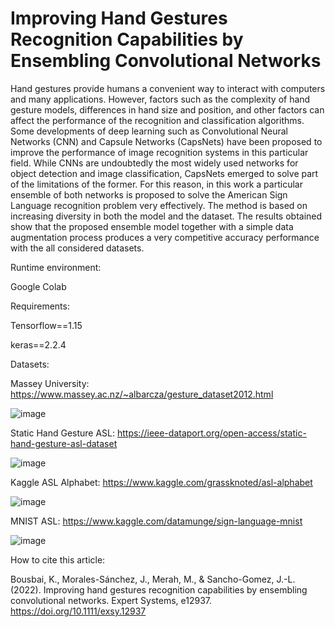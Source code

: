# Improving Hand Gestures Recognition Capabilities by Ensembling Convolutional Networks
Hand gestures provide humans a convenient way to interact with computers and many applications. However, factors such as the complexity of hand gesture models, differences in hand size and position, and other factors can affect the performance of the recognition and classification algorithms. Some developments of deep learning such as Convolutional Neural Networks (CNN) and Capsule Networks (CapsNets) have been proposed to improve the performance of image recognition systems in this particular field. While CNNs are undoubtedly the most widely used networks for object detection and image classification, CapsNets emerged to solve part of the limitations of the former. For this reason, in this work a particular ensemble of both networks is proposed to solve the American Sign Language recognition problem very effectively. The method is based on increasing diversity in both the model and the dataset. The results obtained show that the proposed ensemble model together with a simple data augmentation process produces a very competitive accuracy performance with the all considered datasets.

Runtime environment:

Google Colab

Requirements:

Tensorflow==1.15

keras==2.2.4

Datasets:

Massey University:
https://www.massey.ac.nz/~albarcza/gesture_dataset2012.html

![image](https://user-images.githubusercontent.com/51031118/152749926-0af3e501-a843-4fa2-b132-a13140d16f71.png)

Static Hand Gesture ASL:
https://ieee-dataport.org/open-access/static-hand-gesture-asl-dataset

![image](https://user-images.githubusercontent.com/51031118/152750070-0f62b82b-f11a-4a54-a1bb-530c2ce6aade.png)

Kaggle ASL Alphabet:
https://www.kaggle.com/grassknoted/asl-alphabet

![image](https://user-images.githubusercontent.com/51031118/152750103-a52171d5-e939-46a0-a8d8-f71d0f0edd23.png)

MNIST ASL:
https://www.kaggle.com/datamunge/sign-language-mnist

![image](https://user-images.githubusercontent.com/51031118/152750049-92841c35-f2ae-4d1b-9977-0a4d52cc696f.png)




How to cite this article: 

Bousbai, K., Morales-Sánchez, J., Merah, M., & Sancho-Gomez, J.-L. (2022). Improving hand gestures recognition
capabilities by ensembling convolutional networks. Expert Systems, e12937. https://doi.org/10.1111/exsy.12937
